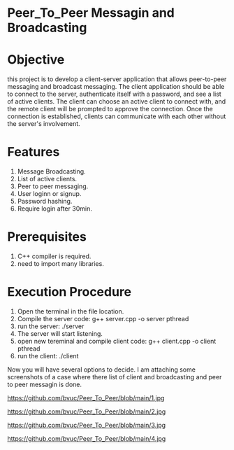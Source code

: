 # Peer_To_Peer Messagin and Broadcasting

# Objective
this project is to develop a client-server application that allows peer-to-peer messaging and broadcast messaging. The client application should be able to connect to the server, authenticate itself with a password, and see a list of active clients. The client can choose an active client to connect with, and the remote client will be prompted to approve the connection. Once the connection is established, clients can communicate with each other without the server's involvement.

# Features
1. Message Broadcasting.
2. List of active clients.
3. Peer to peer messaging.
4. User loginn or signup.
5. Password hashing.
6. Require login after 30min.

# Prerequisites
1. C++ compiler is required.
2. need to import many libraries.

# Execution Procedure
1. Open the terminal in the file location.
2. Compile the server code: g++ server.cpp -o server pthread
3. run the server: ./server
4. The server will start listening.
5. open new tereminal and compile client code: g++ client.cpp -o client pthread
6. run the client: ./client

Now you will have several options to decide. I am attaching some screenshots of a case where there list of client and broadcasting and peer to peer messagin is done.

https://github.com/bvuc/Peer_To_Peer/blob/main/1.jpg

https://github.com/bvuc/Peer_To_Peer/blob/main/2.jpg

https://github.com/bvuc/Peer_To_Peer/blob/main/3.jpg

https://github.com/bvuc/Peer_To_Peer/blob/main/4.jpg
